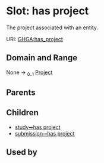 
# Slot: has project


The project associated with an entity.

URI: [GHGA:has_project](https://w3id.org/GHGA/has_project)


## Domain and Range

None &#8594;  <sub>0..1</sub> [Project](Project.md)

## Parents


## Children

 *  [study➞has project](study_has_project.md)
 *  [submission➞has project](submission_has_project.md)

## Used by

